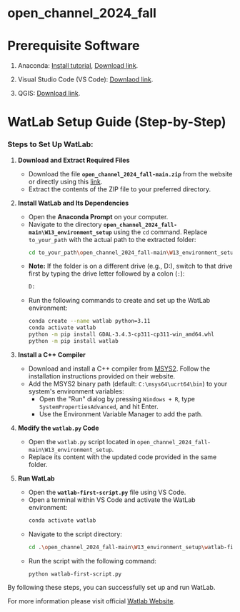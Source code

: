# open_channel_2024_fall

# Prerequisite Software
1. Anaconda: [Install tutorial](https://www.jcchouinard.com/install-python-with-anaconda-on-windows/), 
[Download link](https://www.anaconda.com/download?utm_source=anacondadocs&utm_medium=documentation&utm_campaign=download&utm_content=installwindows).

2. Visual Studio Code (VS Code): [Downlaod link](https://code.visualstudio.com/).

3. QGIS: [Download link](https://www.qgis.org/download/).




# WatLab Setup Guide (Step-by-Step)


### Steps to Set Up WatLab:

1. **Download and Extract Required Files**  
   - Download the file **`open_channel_2024_fall-main.zip`** from the website or directly using this [link](https://github.com/damiel-hub/open_channel_2024_fall/archive/refs/heads/main.zip).  
   - Extract the contents of the ZIP file to your preferred directory.

2. **Install WatLab and Its Dependencies**  
   - Open the **Anaconda Prompt** on your computer.  
   - Navigate to the directory **`open_channel_2024_fall-main\W13_environment_setup`** using the `cd` command. Replace `to_your_path` with the actual path to the extracted folder:  
     ```bash
     cd to_your_path\open_channel_2024_fall-main\W13_environment_setup
     ```  
   - **Note:** If the folder is on a different drive (e.g., D:), switch to that drive first by typing the drive letter followed by a colon (`:`):  
     ```bash
     D:
     ```  
   - Run the following commands to create and set up the WatLab environment:  
     ```bash
     conda create --name watlab python=3.11
     conda activate watlab
     python -m pip install GDAL-3.4.3-cp311-cp311-win_amd64.whl
     python -m pip install watlab
     ```

3. **Install a C++ Compiler**  
   - Download and install a C++ compiler from [MSYS2](https://www.msys2.org/). Follow the installation instructions provided on their website.  
   - Add the MSYS2 binary path (default: `C:\msys64\ucrt64\bin`) to your system's environment variables:  
     - Open the "Run" dialog by pressing `Windows + R`, type `SystemPropertiesAdvanced`, and hit Enter.  
     - Use the Environment Variable Manager to add the path.

4. **Modify the `watlab.py` Code**  
   - Open the `watlab.py` script located in `open_channel_2024_fall-main\W13_environment_setup`.  
   - Replace its content with the updated code provided in the same folder.

5. **Run WatLab**  
   - Open the **`watlab-first-script.py`** file using VS Code.  
   - Open a terminal within VS Code and activate the WatLab environment:  
     ```bash
     conda activate watlab
     ```  
   - Navigate to the script directory:  
     ```bash
     cd .\open_channel_2024_fall-main\W13_environment_setup\watlab-first-script
     ```  
   - Run the script with the following command:  
     ```bash
     python watlab-first-script.py
     ```  

By following these steps, you can successfully set up and run WatLab.




For more information please visit official [Watlab Website](https://sites.uclouvain.be/hydraulics-group/watlab/index.html).






